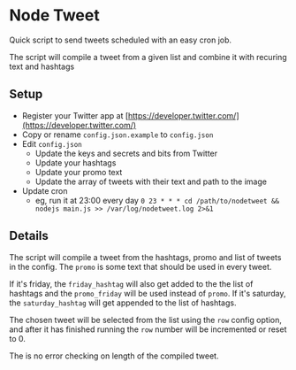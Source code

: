 # Node Tweet

Quick script to send tweets scheduled with an easy cron job.

The script will compile a tweet from a given list and combine it with recuring text and hashtags

## Setup

* Register your Twitter app at [https://developer.twitter.com/](https://developer.twitter.com/)
* Copy or rename `config.json.example` to `config.json`
* Edit `config.json`
    * Update the keys and secrets and bits from Twitter
    * Update your hashtags
    * Update your promo text
    * Update the array of tweets with their text and path to the image
* Update cron
    * eg, run it at 23:00 every day `0 23 * * * cd /path/to/nodetweet && nodejs main.js >> /var/log/nodetweet.log 2>&1`

## Details

The script will compile a tweet from the hashtags, promo and list of tweets in the config. The `promo` is some text that should be used in every tweet.

If it's friday, the `friday_hashtag` will also get added to the the list of hashtags and the `promo_friday` will be used instead of `promo`. If it's saturday, the `saturday_hashtag` will get appended to the list of hashtags.

The chosen tweet will be selected from the list using the `row` config option, and after it has finished running the `row` number will be incremented or reset to 0.

The is no error checking on length of the compiled tweet.
